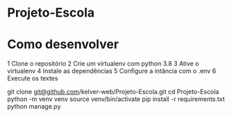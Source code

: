 # Projeto-Escola
<h1>Como desenvolver</h1>
1 Clone o repositório
2 Crie um virtualenv com python 3.8
3 Ative o virtualenv
4 Instale as dependências
5 Configure a intância com o .env
6 Execute os textes

git clone git@github.com/kelver-web/Projeto-Escola.git
cd Projeto-Escola
python -m venv venv
source venv/bin/activate
pip install -r requirements.txt
python manage.py
